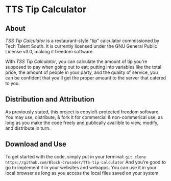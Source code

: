 # TTS Tip Calculator

## About
*TSS Tip Calculator* is a restaurant-style "tip" calculator commissioned by Tech Talent South. It is currently licensed under the GNU General Public License v3.0, making it freedom software.

With *TSS Tip Calculator*, you can calculate the amount of tip you're supposed to pay when going out to eat; putting into variables like the total price, the amount of people in your party, and the quality of service, you can be confident that you'll get the proper amount to the server that catered to you.

## Distribution and Attribution
As previously stated, this project is copyleft-protected freedom software. You may use, distribute, & fork it for commercial & non-commerical use, as long as you make the code freely and publically availible to view, modify, and distribute in turn.

## Download and Use
To get started with the code, simply put in your terminal:
```git clone https://github.com/Block-Crusader/TTS-tip-calculator```
And you're good to go to implement it in your websites and webapps. You can use it in your local browser as long as you access the local files saved on your system.